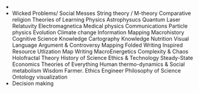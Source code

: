 -
- Wicked Problems/ Social Messes
  String theory / M-theory
  Comparative religion
  Theories of Learning
  Physics
  Astrophysucs
  Quantum
  Laser
  Relatuvity
  Electromagnetica
  Medical physics
  Communications
  Particle physics
  Evolution
  Climate change
  Information Mapping
  Macrohistory
  Cognitive Science
  Knowledge Cartography
  Knowledge Nutrition
  Visual Language
  Argument & Controversy Mapping
  Folded Writing
  Inspired Resource Utlization
  Map Writing
  MacroEnergetics
  Complexity & Chaos
  Holofractal Theory
  History of Science
  Ethics & Technology
  Steady-State Economics
  Theories of Everything
  Human thermo-dynamics & Social metabolism
  Wisdom Farmer. Ethics Engineer
  Philosophy of Science
  Ontology visualization
- Decision making